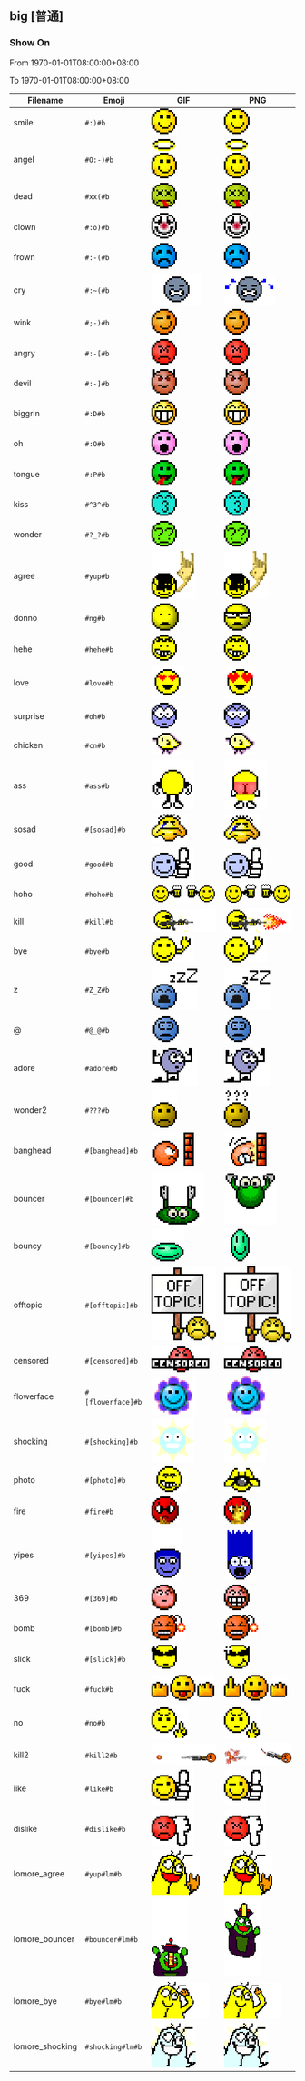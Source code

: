 ## big [普通]

### Show On
From 1970-01-01T08:00:00+08:00

To 1970-01-01T08:00:00+08:00

| Filename | Emoji | GIF | PNG |
| --- | --- | --- | --- |
| smile | `#:)#b` | ![smile](../../assets/android/faces/big/smile.gif) | ![smile](../../assets/android/faces_png/big/smile.png) |
| angel | `#O:-)#b` | ![angel](../../assets/android/faces/big/angel.gif) | ![angel](../../assets/android/faces_png/big/angel.png) |
| dead | `#xx(#b` | ![dead](../../assets/android/faces/big/dead.gif) | ![dead](../../assets/android/faces_png/big/dead.png) |
| clown | `#:o)#b` | ![clown](../../assets/android/faces/big/clown.gif) | ![clown](../../assets/android/faces_png/big/clown.png) |
| frown | `#:-(#b` | ![frown](../../assets/android/faces/big/frown.gif) | ![frown](../../assets/android/faces_png/big/frown.png) |
| cry | `#:~(#b` | ![cry](../../assets/android/faces/big/cry.gif) | ![cry](../../assets/android/faces_png/big/cry.png) |
| wink | `#;-)#b` | ![wink](../../assets/android/faces/big/wink.gif) | ![wink](../../assets/android/faces_png/big/wink.png) |
| angry | `#:-[#b` | ![angry](../../assets/android/faces/big/angry.gif) | ![angry](../../assets/android/faces_png/big/angry.png) |
| devil | `#:-]#b` | ![devil](../../assets/android/faces/big/devil.gif) | ![devil](../../assets/android/faces_png/big/devil.png) |
| biggrin | `#:D#b` | ![biggrin](../../assets/android/faces/big/biggrin.gif) | ![biggrin](../../assets/android/faces_png/big/biggrin.png) |
| oh | `#:O#b` | ![oh](../../assets/android/faces/big/oh.gif) | ![oh](../../assets/android/faces_png/big/oh.png) |
| tongue | `#:P#b` | ![tongue](../../assets/android/faces/big/tongue.gif) | ![tongue](../../assets/android/faces_png/big/tongue.png) |
| kiss | `#^3^#b` | ![kiss](../../assets/android/faces/big/kiss.gif) | ![kiss](../../assets/android/faces_png/big/kiss.png) |
| wonder | `#?_?#b` | ![wonder](../../assets/android/faces/big/wonder.gif) | ![wonder](../../assets/android/faces_png/big/wonder.png) |
| agree | `#yup#b` | ![agree](../../assets/android/faces/big/agree.gif) | ![agree](../../assets/android/faces_png/big/agree.png) |
| donno | `#ng#b` | ![donno](../../assets/android/faces/big/donno.gif) | ![donno](../../assets/android/faces_png/big/donno.png) |
| hehe | `#hehe#b` | ![hehe](../../assets/android/faces/big/hehe.gif) | ![hehe](../../assets/android/faces_png/big/hehe.png) |
| love | `#love#b` | ![love](../../assets/android/faces/big/love.gif) | ![love](../../assets/android/faces_png/big/love.png) |
| surprise | `#oh#b` | ![surprise](../../assets/android/faces/big/surprise.gif) | ![surprise](../../assets/android/faces_png/big/surprise.png) |
| chicken | `#cn#b` | ![chicken](../../assets/android/faces/big/chicken.gif) | ![chicken](../../assets/android/faces_png/big/chicken.png) |
| ass | `#ass#b` | ![ass](../../assets/android/faces/big/ass.gif) | ![ass](../../assets/android/faces_png/big/ass.png) |
| sosad | `#[sosad]#b` | ![sosad](../../assets/android/faces/big/sosad.gif) | ![sosad](../../assets/android/faces_png/big/sosad.png) |
| good | `#good#b` | ![good](../../assets/android/faces/big/good.gif) | ![good](../../assets/android/faces_png/big/good.png) |
| hoho | `#hoho#b` | ![hoho](../../assets/android/faces/big/hoho.gif) | ![hoho](../../assets/android/faces_png/big/hoho.png) |
| kill | `#kill#b` | ![kill](../../assets/android/faces/big/kill.gif) | ![kill](../../assets/android/faces_png/big/kill.png) |
| bye | `#bye#b` | ![bye](../../assets/android/faces/big/bye.gif) | ![bye](../../assets/android/faces_png/big/bye.png) |
| z | `#Z_Z#b` | ![z](../../assets/android/faces/big/z.gif) | ![z](../../assets/android/faces_png/big/z.png) |
| @ | `#@_@#b` | ![@](../../assets/android/faces/big/@.gif) | ![@](../../assets/android/faces_png/big/@.png) |
| adore | `#adore#b` | ![adore](../../assets/android/faces/big/adore.gif) | ![adore](../../assets/android/faces_png/big/adore.png) |
| wonder2 | `#???#b` | ![wonder2](../../assets/android/faces/big/wonder2.gif) | ![wonder2](../../assets/android/faces_png/big/wonder2.png) |
| banghead | `#[banghead]#b` | ![banghead](../../assets/android/faces/big/banghead.gif) | ![banghead](../../assets/android/faces_png/big/banghead.png) |
| bouncer | `#[bouncer]#b` | ![bouncer](../../assets/android/faces/big/bouncer.gif) | ![bouncer](../../assets/android/faces_png/big/bouncer.png) |
| bouncy | `#[bouncy]#b` | ![bouncy](../../assets/android/faces/big/bouncy.gif) | ![bouncy](../../assets/android/faces_png/big/bouncy.png) |
| offtopic | `#[offtopic]#b` | ![offtopic](../../assets/android/faces/big/offtopic.gif) | ![offtopic](../../assets/android/faces_png/big/offtopic.png) |
| censored | `#[censored]#b` | ![censored](../../assets/android/faces/big/censored.gif) | ![censored](../../assets/android/faces_png/big/censored.png) |
| flowerface | `#[flowerface]#b` | ![flowerface](../../assets/android/faces/big/flowerface.gif) | ![flowerface](../../assets/android/faces_png/big/flowerface.png) |
| shocking | `#[shocking]#b` | ![shocking](../../assets/android/faces/big/shocking.gif) | ![shocking](../../assets/android/faces_png/big/shocking.png) |
| photo | `#[photo]#b` | ![photo](../../assets/android/faces/big/photo.gif) | ![photo](../../assets/android/faces_png/big/photo.png) |
| fire | `#fire#b` | ![fire](../../assets/android/faces/big/fire.gif) | ![fire](../../assets/android/faces_png/big/fire.png) |
| yipes | `#[yipes]#b` | ![yipes](../../assets/android/faces/big/yipes.gif) | ![yipes](../../assets/android/faces_png/big/yipes.png) |
| 369 | `#[369]#b` | ![369](../../assets/android/faces/big/369.gif) | ![369](../../assets/android/faces_png/big/369.png) |
| bomb | `#[bomb]#b` | ![bomb](../../assets/android/faces/big/bomb.gif) | ![bomb](../../assets/android/faces_png/big/bomb.png) |
| slick | `#[slick]#b` | ![slick](../../assets/android/faces/big/slick.gif) | ![slick](../../assets/android/faces_png/big/slick.png) |
| fuck | `#fuck#b` | ![fuck](../../assets/android/faces/big/fuck.gif) | ![fuck](../../assets/android/faces_png/big/fuck.png) |
| no | `#no#b` | ![no](../../assets/android/faces/big/no.gif) | ![no](../../assets/android/faces_png/big/no.png) |
| kill2 | `#kill2#b` | ![kill2](../../assets/android/faces/big/kill2.gif) | ![kill2](../../assets/android/faces_png/big/kill2.png) |
| like | `#like#b` | ![like](../../assets/android/faces/big/like.gif) | ![like](../../assets/android/faces_png/big/like.png) |
| dislike | `#dislike#b` | ![dislike](../../assets/android/faces/big/dislike.gif) | ![dislike](../../assets/android/faces_png/big/dislike.png) |
| lomore_agree | `#yup#lm#b` | ![lomore_agree](../../assets/android/faces/big/lomore_agree.gif) | ![lomore_agree](../../assets/android/faces_png/big/lomore_agree.png) |
| lomore_bouncer | `#bouncer#lm#b` | ![lomore_bouncer](../../assets/android/faces/big/lomore_bouncer.gif) | ![lomore_bouncer](../../assets/android/faces_png/big/lomore_bouncer.png) |
| lomore_bye | `#bye#lm#b` | ![lomore_bye](../../assets/android/faces/big/lomore_bye.gif) | ![lomore_bye](../../assets/android/faces_png/big/lomore_bye.png) |
| lomore_shocking | `#shocking#lm#b` | ![lomore_shocking](../../assets/android/faces/big/lomore_shocking.gif) | ![lomore_shocking](../../assets/android/faces_png/big/lomore_shocking.png) |

